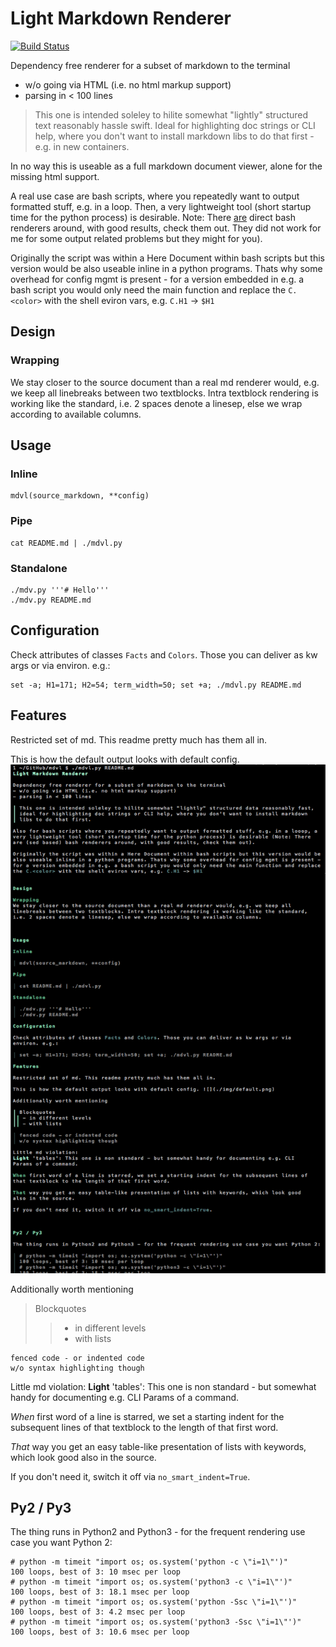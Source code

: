 # Light Markdown Renderer

[![Build Status](https://travis-ci.org/axiros/mdvl.svg?branch=master)](https://travis-ci.org/axiros/mdvl)

Dependency free renderer for a subset of markdown to the terminal
- w/o going via HTML (i.e. no html markup support)
- parsing in < 100 lines

> This one is intended soleley to hilite somewhat "lightly" structured text
reasonably hassle swift. Ideal for highlighting doc strings or CLI help, where you
don't want to install markdown libs to do that first - e.g. in new containers.

In no way this is useable as a full markdown document viewer, alone for the
missing html support.

A real use case are bash scripts, where you repeatedly want to output formatted stuff, e.g. in a loop.
Then, a very lightweight tool (short startup time for the python process)
is desirable.
Note: There [are](https://github.com/chadbraunduin/markdown.bash)
direct bash renderers around, with good results, check them out.
They did not work for me for some output related problems but they might for you).

Originally the script was within a Here Document within bash scripts but this
version would be also useable inline in a python programs. Thats why some
overhead for config mgmt is present - for a version embedded in e.g. a bash
script you would only need the main function and replace the `C.<color>` with
the shell eviron vars, e.g. `C.H1` -> `$H1`


## Design

### Wrapping
We stay closer to the source document than a real md renderer would, e.g. we
keep all linebreaks between two textblocks.
Intra textblock rendering is working like the standard, i.e. 2 spaces denote a linesep, else we wrap according to available columns.


## Usage

### Inline

    mdvl(source_markdown, **config)

### Pipe

    cat README.md | ./mdvl.py

### Standalone

```
./mdv.py '''# Hello'''
./mdv.py README.md
```

## Configuration

Check attributes of classes `Facts` and `Colors`. Those you can deliver as kw
args or via environ. e.g.:

```
set -a; H1=171; H2=54; term_width=50; set +a; ./mdvl.py README.md
```

## Features

Restricted set of md. This readme pretty much has them all in.

This is how the default output looks with default config.
![](./img/default.png)

Additionally worth mentioning

> Blockquotes
>> - in different levels
>> - with lists

    fenced code - or indented code
    w/o syntax highlighting though

Little md violation:
**Light** 'tables': This one is non standard - but somewhat handy for documenting e.g.
CLI Params of a command.

*When* first word of a line is starred, we set a starting indent for the
subsequent lines of that textblock to the length of that first word.

*That* way you get an easy table-like presentation of lists with keywords,
which look good also in the source.

If you don't need it, switch it off via `no_smart_indent=True`.



## Py2 / Py3

The thing runs in Python2 and Python3 - for the frequent rendering use case you
want Python 2:

```
# python -m timeit "import os; os.system('python -c \"i=1\"')"
100 loops, best of 3: 10 msec per loop
# python -m timeit "import os; os.system('python3 -c \"i=1\"')"
100 loops, best of 3: 18.1 msec per loop
# python -m timeit "import os; os.system('python -Ssc \"i=1\"')"
100 loops, best of 3: 4.2 msec per loop
# python -m timeit "import os; os.system('python3 -Ssc \"i=1\"')"
100 loops, best of 3: 10.6 msec per loop
```


